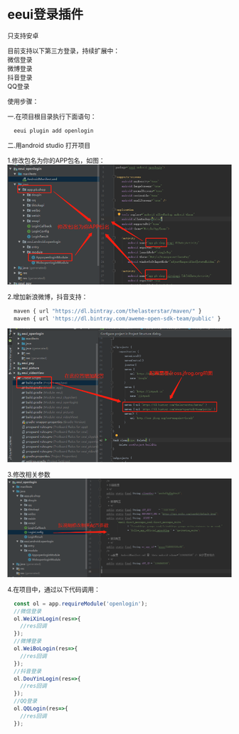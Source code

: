 # eeui登录插件 

只支持安卓  

目前支持以下第三方登录，持续扩展中：  
微信登录  
微博登录   
抖音登录  
QQ登录 

使用步骤：  
  
一.在项目根目录执行下面语句：  
```javascript
  eeui plugin add openlogin
```

二.用android studio 打开项目  

1.修改包名为你的APP包名，如图：  
![image](https://raw.githubusercontent.com/netzhouxiang/eeui-openlogin/master/1.png)  

2.增加新浪微博，抖音支持：  
```javascript
  maven { url "https://dl.bintray.com/thelasterstar/maven/" }
  maven { url 'https://dl.bintray.com/aweme-open-sdk-team/public' }
```
![image](https://raw.githubusercontent.com/netzhouxiang/eeui-openlogin/master/2.png)  
  
  
3.修改相关参数  
![image](https://raw.githubusercontent.com/netzhouxiang/eeui-openlogin/master/3.png)  

4.在项目中，通过以下代码调用：  
```javascript
  const ol = app.requireModule('openlogin');
  //微信登录
  ol.WeiXinLogin(res=>{
    //res回调 
  });
  //微博登录
  ol.WeiBoLogin(res=>{
    //res回调
  });
  //抖音登录
  ol.DouYinLogin(res=>{
    //res回调
  });
  //QQ登录
  ol.QQLogin(res=>{
    //res回调
  });
```